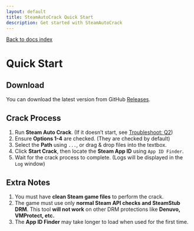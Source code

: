 ```yaml
---
layout: default
title: SteamAutoCrack Quick Start
description: Get started with SteamAutoCrack
---
```


<a href="/docs/" class="btn btn-primary">Back to docs index</a>

# Quick Start  

## Download  

You can download the latest version from GitHub [Releases](https://github.com/SteamAutoCracks/Steam-auto-crack/releases/latest).  

## Crack Process  

1. Run **Steam Auto Crack**. (If it doesn’t start, see [Troubleshoot: Q2](/docs/FAQ#troubleshoot))  
2. Ensure **Options 1-4** are checked. (They are checked by default)  
3. Select the **Path** using `...`, or drag & drop files into the textbox.  
4. Click **Start Crack**, then locate the **Steam App ID** using `App ID Finder`.  
5. Wait for the crack process to complete. (Logs will be displayed in the `Log` window)  

## Extra Notes  

1. You must have **clean Steam game files** to perform the crack.  
2. The game must use only **normal Steam API checks and SteamStub DRM**. This tool **will not work** on other DRM protections like **Denuvo, VMProtect, etc.**  
3. The **App ID Finder** may take longer to load when used for the first time.  
